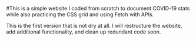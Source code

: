 #This is a simple website I coded from scratch to document COVID-19 stats while also practicing the CSS grid and using Fetch with APIs. 

This is the first version that is not dry at all. I will restructure the website, add additional functionality, and clean up redundant code soon.

